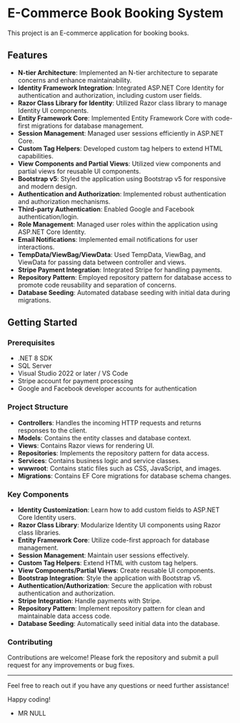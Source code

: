 # E-Commerce Book Booking System

This project is an E-commerce application for booking books.

## Features

- **N-tier Architecture**: Implemented an N-tier architecture to separate concerns and enhance maintainability.
- **Identity Framework Integration**: Integrated ASP.NET Core Identity for authentication and authorization, including custom user fields.
- **Razor Class Library for Identity**: Utilized Razor class library to manage Identity UI components.
- **Entity Framework Core**: Implemented Entity Framework Core with code-first migrations for database management.
- **Session Management**: Managed user sessions efficiently in ASP.NET Core.
- **Custom Tag Helpers**: Developed custom tag helpers to extend HTML capabilities.
- **View Components and Partial Views**: Utilized view components and partial views for reusable UI components.
- **Bootstrap v5**: Styled the application using Bootstrap v5 for responsive and modern design.
- **Authentication and Authorization**: Implemented robust authentication and authorization mechanisms.
- **Third-party Authentication**: Enabled Google and Facebook authentication/login.
- **Role Management**: Managed user roles within the application using ASP.NET Core Identity.
- **Email Notifications**: Implemented email notifications for user interactions.
- **TempData/ViewBag/ViewData**: Used TempData, ViewBag, and ViewData for passing data between controller and views.
- **Stripe Payment Integration**: Integrated Stripe for handling payments.
- **Repository Pattern**: Employed repository pattern for database access to promote code reusability and separation of concerns.
- **Database Seeding**: Automated database seeding with initial data during migrations.

## Getting Started

### Prerequisites

- .NET 8 SDK
- SQL Server
- Visual Studio 2022 or later / VS Code
- Stripe account for payment processing
- Google and Facebook developer accounts for authentication

### Project Structure

- **Controllers**: Handles the incoming HTTP requests and returns responses to the client.
- **Models**: Contains the entity classes and database context.
- **Views**: Contains Razor views for rendering UI.
- **Repositories**: Implements the repository pattern for data access.
- **Services**: Contains business logic and service classes.
- **wwwroot**: Contains static files such as CSS, JavaScript, and images.
- **Migrations**: Contains EF Core migrations for database schema changes.

### Key Components

- **Identity Customization**: Learn how to add custom fields to ASP.NET Core Identity users.
- **Razor Class Library**: Modularize Identity UI components using Razor class libraries.
- **Entity Framework Core**: Utilize code-first approach for database management.
- **Session Management**: Maintain user sessions effectively.
- **Custom Tag Helpers**: Extend HTML with custom tag helpers.
- **View Components/Partial Views**: Create reusable UI components.
- **Bootstrap Integration**: Style the application with Bootstrap v5.
- **Authentication/Authorization**: Secure the application with robust authentication and authorization.
- **Stripe Integration**: Handle payments with Stripe.
- **Repository Pattern**: Implement repository pattern for clean and maintainable data access code.
- **Database Seeding**: Automatically seed initial data into the database.

### Contributing

Contributions are welcome! Please fork the repository and submit a pull request for any improvements or bug fixes.

---

Feel free to reach out if you have any questions or need further assistance!

Happy coding!

- MR NULL

